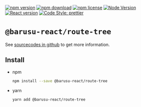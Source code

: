 [![npm version](https://img.shields.io/npm/v/@barusu-react/route-tree.svg)](https://www.npmjs.com/package/@barusu-react/route-tree)
[![npm download](https://img.shields.io/npm/dm/@barusu-react/route-tree.svg)](https://www.npmjs.com/package/@barusu-react/route-tree)
[![npm license](https://img.shields.io/npm/l/@barusu-react/route-tree.svg)](https://www.npmjs.com/package/@barusu-react/route-tree)
[![Node Version](https://img.shields.io/node/v/@barusu-react/route-tree)](https://github.com/nodejs/node)
[![React version](https://img.shields.io/npm/dependency-version/@barusu-react/route-tree/peer/react)](https://github.com/facebook/react)
[![Code Style: prettier](https://img.shields.io/badge/code_style-prettier-ff69b4.svg?style=flat-square)](https://github.com/prettier/prettier)


# `@barusu-react/route-tree`

See [sourcecodes in github][sourcecodes] to get more information.

## Install

* npm

  ```bash
  npm install --save @barusu-react/route-tree
  ```

* yarn

  ```bash
  yarn add @barusu-react/route-tree
  ```


[sourcecodes]: https://github.com/guanghechen/barusu-react/tree/master/packages/route-tree#readme
